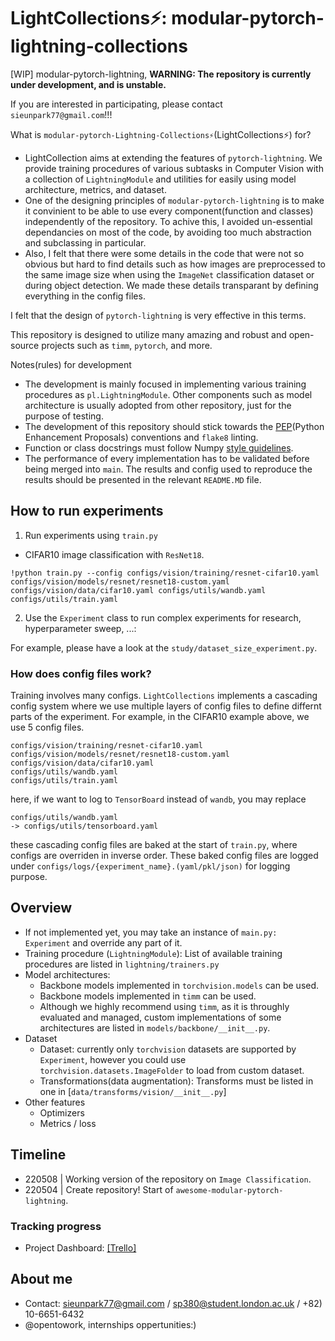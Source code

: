 # LightCollections⚡️: modular-pytorch-lightning-collections
[WIP] modular-pytorch-lightning, **WARNING: The repository is currently under development, and is unstable.**

If you are interested in participating, please contact `sieunpark77@gmail.com`!!!

What is `modular-pytorch-Lightning-Collections⚡`(LightCollections⚡️) for?
- LightCollection aims at extending the features of `pytorch-lightning`. We provide training procedures of various subtasks in Computer Vision with a collection of `LightningModule` and utilities for easily using model architecture, metrics, and dataset.
- One of the designing principles of `modular-pytorch-lightning` is to make it convinient to be able to use every component(function and classes) independently of the repository. To achive this, I avoided un-essential dependancies on most of the code, by avoiding too much abstraction and subclassing in particular.
- Also, I felt that there were some details in the code that were not so obvious but hard to find details such as how images are preprocessed to the same image size when using the `ImageNet` classification dataset or during object detection. We made these details transparant by defining everything in the config files. 

I felt that the design of `pytorch-lightning` is very effective in this terms.

This repository is designed to utilize many amazing and robust and open-source projects such as `timm`, `pytorch`, and more.

Notes(rules) for development
- The development is mainly focused in implementing various training procedures as `pl.LightningModule`. Other components such as model architecture is usually adopted from other repository, just for the purpose of testing.
- The development of this repository should stick towards the [PEP](https://peps.python.org/)(Python Enhancement Proposals) conventions and `flake8` linting.
- Function or class docstrings must follow Numpy [style guidelines](https://numpydoc.readthedocs.io/en/latest/format.html).
- The performance of every implementation has to be validated before being merged into `main`. The results and config used to reproduce the results should be presented in the relevant `README.MD` file.


## How to run experiments
1. Run experiments using `train.py`

- CIFAR10 image classification with `ResNet18`.
```
!python train.py --config configs/vision/training/resnet-cifar10.yaml configs/vision/models/resnet/resnet18-custom.yaml configs/vision/data/cifar10.yaml configs/utils/wandb.yaml configs/utils/train.yaml
```

2. Use the `Experiment` class to run complex experiments for research, hyperparameter sweep, ...:

For example, please have a look at the `study/dataset_size_experiment.py`.

### How does config files work?

Training involves many configs. `LightCollections` implements a cascading config system where we use multiple layers of config
files to define differnt parts of the experiment. For example, in the CIFAR10 example above, we use 5 config files.
```
configs/vision/training/resnet-cifar10.yaml
configs/vision/models/resnet/resnet18-custom.yaml
configs/vision/data/cifar10.yaml
configs/utils/wandb.yaml
configs/utils/train.yaml
```
here, if we want to log to `TensorBoard` instead of `wandb`, you may replace
```
configs/utils/wandb.yaml
-> configs/utils/tensorboard.yaml
```
these cascading config files are baked at the start of `train.py`, where configs are overriden in inverse order. These baked config files are logged under `configs/logs/{experiment_name}.(yaml/pkl/json)` for logging purpose.

## Overview

- If not implemented yet, you may take an instance of `main.py: Experiment` and override any part of it.
- Training procedure (`LightningModule`): List of available training procedures are listed in `lightning/trainers.py`
- Model architectures:
  - Backbone models implemented in `torchvision.models` can be used.
  - Backbone models implemented in `timm` can be used.
  - Although we highly recommend using `timm`, as it is throughly evaluated and managed, custom implementations of some architectures are listed in `models/backbone/__init__.py`.
- Dataset
  - Dataset: currently only `torchvision` datasets are supported by `Experiment`, however you could use `torchvision.datasets.ImageFolder` to load from custom dataset.
  - Transformations(data augmentation): Transforms must be listed in one in [`data/transforms/vision/__init__.py`]
- Other features
  - Optimizers
  - Metrics / loss

## Timeline

- 220508 | Working version of the repository on `Image Classification`.
- 220504 | Create repository! Start of `awesome-modular-pytorch-lightning`.

### Tracking progress

- Project Dashboard: [\[Trello\]](https://trello.com/b/AnOjqk1F/awesome-modular-pytorch-lightning-development)

## About me

- Contact: sieunpark77@gmail.com / sp380@student.london.ac.uk / +82) 10-6651-6432
- @opentowork, internships oppertunities:)
